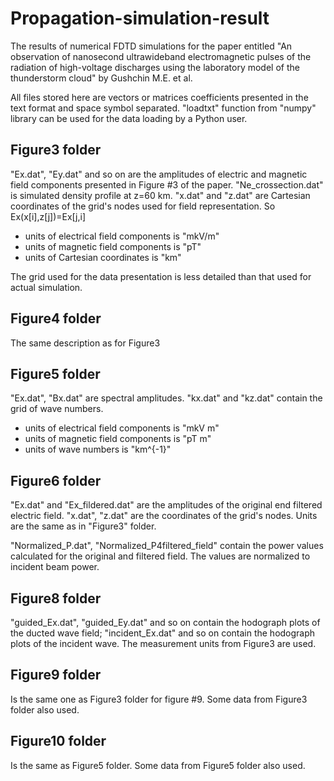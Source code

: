 # Propagation-simulation-result
The results of numerical FDTD simulations for the paper entitled "An observation of nanosecond ultrawideband electromagnetic pulses of the radiation of high-voltage discharges using the laboratory model of the thunderstorm cloud" by Gushchin M.E. et al.

All files stored here are vectors or matrices coefficients presented in the text format and space symbol separated. "loadtxt" function from "numpy" library can be used for the data loading by a Python user.

## Figure3 folder
"Ex.dat", "Ey.dat" and so on are the amplitudes of electric and magnetic field components presented in Figure \#3 of the paper. "Ne_crossection.dat" is simulated density profile at z=60 km. "x.dat" and "z.dat" are Cartesian coordinates of the grid's nodes used for field representation. So Ex(x\[i\],z\[j\])=Ex\[j,i\]

* units of electrical field components is "mkV/m"
* units of magnetic field components is "pT"
* units of Cartesian coordinates is "km"

The grid used for the data presentation is less detailed than that used for actual simulation.

## Figure4 folder
The same description as for Figure3

## Figure5 folder
"Ex.dat", "Bx.dat" are spectral amplitudes. "kx.dat" and "kz.dat" contain the grid of wave numbers.

* units of electrical field components is "mkV m"
* units of magnetic field components is "pT m"
* units of wave numbers is "km^{-1}"

## Figure6 folder
"Ex.dat" and "Ex_fildered.dat" are the amplitudes of the original end filtered electric field. "x.dat", "z.dat" are the coordinates of the grid's nodes. Units are the same as in "Figure3" folder.

"Normalized_P.dat", "Normalized_P4filtered_field" contain the power values calculated for the original and filtered field. The values are normalized to incident beam power.

## Figure8 folder
"guided_Ex.dat", "guided_Ey.dat" and so on contain the hodograph plots of the ducted wave field; "incident_Ex.dat" and so on contain the hodograph plots of the incident wave. The measurement units from Figure3 are used.

## Figure9 folder
Is the same one as Figure3 folder for figure \#9. Some data from Figure3 folder also used.

## Figure10 folder
Is the same as Figure5 folder. Some data from Figure5 folder also used.